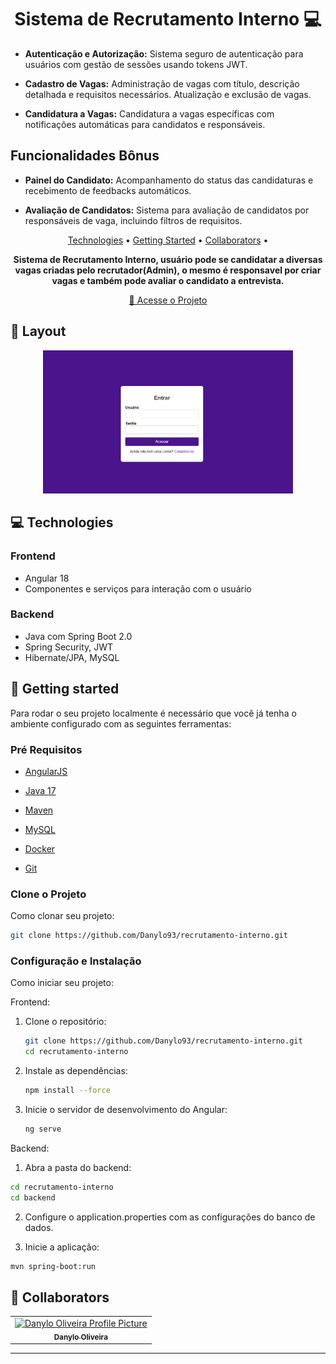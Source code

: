 <h1 align="center" style="font-weight: bold;">Sistema de Recrutamento Interno 💻</h1>


- **Autenticação e Autorização:** Sistema seguro de autenticação para usuários com gestão de sessões usando tokens JWT.

- **Cadastro de Vagas:** Administração de vagas com título, descrição detalhada e requisitos necessários. Atualização e exclusão de vagas.

- **Candidatura a Vagas:** Candidatura a vagas específicas com notificações automáticas para candidatos e responsáveis.

## Funcionalidades Bônus

- **Painel do Candidato:** Acompanhamento do status das candidaturas e recebimento de feedbacks automáticos.

- **Avaliação de Candidatos:** Sistema para avaliação de candidatos por responsáveis de vaga, incluindo filtros de requisitos.

<p align="center">
 <a href="#tech">Technologies</a> • 
 <a href="#started">Getting Started</a> • 
  <a href="#colab">Collaborators</a> •
</p>

<p align="center">
    <b>Sistema de Recrutamento Interno, usuário pode se candidatar a diversas vagas criadas pelo recrutador(Admin), o mesmo é responsavel por criar vagas e também pode avaliar o candidato a entrevista.</b>
</p>

<p align="center">
     <a href="https://recrutamento-lime.vercel.app">📱 Acesse o Projeto</a>
</p>

<h2 id="layout">🎨 Layout</h2>

<p align="center">
    <img src="./image.png" alt="Login" width="400px">
</p>

<h2 id="technologies">💻 Technologies</h2>

### Frontend
- Angular 18
- Componentes e serviços para interação com o usuário

### Backend
- Java com Spring Boot 2.0
- Spring Security, JWT
- Hibernate/JPA, MySQL



<h2 id="started">🚀 Getting started</h2>

Para rodar o seu projeto localmente é necessário que você já tenha o ambiente configurado com as seguintes ferramentas:

<h3>Pré Requisitos</h3>

- [AngularJS](https://github.com/)
- [Java 17](https://github.com)
- [Maven](https://github.com)

- [MySQL](https://github.com)
- [Docker](https://github.com)
- [Git](https://github.com)

<h3>Clone o Projeto</h3>

Como clonar seu projeto:

```bash
git clone https://github.com/Danylo93/recrutamento-interno.git
```

<h3>Configuração e Instalação</h3>

Como iniciar seu projeto: 

Frontend:

1. Clone o repositório:

   ```bash
   git clone https://github.com/Danylo93/recrutamento-interno.git
   cd recrutamento-interno
   ```

2. Instale as dependências:
   ```bash
   npm install --force
   ```

3. Inicie o servidor de desenvolvimento do Angular:
   ```bash
   ng serve
   ```

Backend:

1. Abra a pasta do backend:

```bash
cd recrutamento-interno
cd backend
```
2. Configure o application.properties com as configurações do banco de dados.


3. Inicie a aplicação:
```bash
mvn spring-boot:run
```


<h2 id="colab">🤝 Collaborators</h2>


<table>
  <tr>
    <td align="center">
      <a href="#">
        <img src="https://github.com/Danylo93.png" width="100px;" alt="Danylo Oliveira Profile Picture"/><br>
        <sub>
          <b>Danylo Oliveira</b>
        </sub>
      </a>
    </td>
  </tr>
</table>

---
